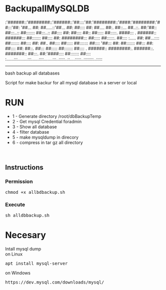 # BackupallMySQLDB


:'######::'########::'######::'##::::'##:'########::'####:'########:'##:::'##:
'##... ##: ##.....::'##... ##: ##:::: ##: ##.... ##:. ##::... ##..::. ##:'##::
 ##:::..:: ##::::::: ##:::..:: ##:::: ##: ##:::: ##:: ##::::: ##:::::. ####:::
. ######:: ######::: ##::::::: ##:::: ##: ########::: ##::::: ##::::::. ##::::
:..... ##: ##...:::: ##::::::: ##:::: ##: ##.. ##:::: ##::::: ##::::::: ##::::
'##::: ##: ##::::::: ##::: ##: ##:::: ##: ##::. ##::: ##::::: ##::::::: ##::::
. ######:: ########:. ######::. #######:: ##:::. ##:'####:::: ##::::::: ##::::
:......:::........:::......::::.......:::..:::::..::....:::::..::::::::..:::::   



<hr>
bash backup all databases

Script for make backur for all  mysql database in a server or local
<h1>RUN</h1>
<ul>
<li>1 - Generate directory /root/dbBackupTemp</li>
<li>2 - Get mysql Credential foradmin</li>
<li>3 - Show all database</li>
<li>4 - filter database</li>
<li>5 - make mysqldump in direcory</li>
<li>6 - compress in tar gz all directory</li>
</ul>
<br>
<h2>Instructions</h2>
<h3>Permission</h3>
<pre>
chmod +x allbdbackup.sh
</pre>

<h3>Execute</h3>
<pre>
sh alldbbackup.sh
</pre>

<h1>Necesary</h1>
Intall mysql dump
<br>
on Linux
<pre>apt install mysql-server</pre>

on Windows
<pre>https://dev.mysql.com/downloads/mysql/</pre>



